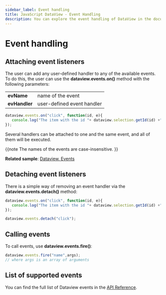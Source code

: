 ```yaml
---
sidebar_label: Event handling
title: JavaScript DataView - Event Handling 
description: You can explore the event handling of DataView in the documentation of the DHTMLX JavaScript UI library. Browse developer guides and API reference, try out code examples and live demos, and download a free 30-day evaluation version of DHTMLX Suite.
---
```


# Event handling

## Attaching event listeners

The user can add any user-defined handler to any of the available events. To do this, the user can use the **dataview.events.on()** method with the following parameters:

<table>
    <tbody>
        <tr>
            <td><b>evName</b></td>
            <td>name of the event</td>
        </tr>
        <tr>
            <td><b>evHandler</b></td>
            <td>user-defined event handler</td>
        </tr>
    </tbody>
</table>

~~~js
dataview.events.on("click", function(id, e){
   console.log("The item with the id "+ dataview.selection.getId(id) +" was clicked.");
});
~~~

Several handlers can be attached to one and the same event, and all of them will be executed.

{{note 
The names of the events are case-insensitive.
}}

**Related sample**: [Dataview. Events](https://snippet.dhtmlx.com/2d74uyoh)

## Detaching event listeners

There is a simple way of removing an event handler via the **dataview.events.detach()** method:

~~~js
dataview.events.on("click", function(id, e){
   console.log("The item with the id "+ dataview.selection.getId(id) +" was clicked.");
});

dataview.events.detach("click");
~~~

## Calling events

To call events, use **dataview.events.fire()**:

~~~js
dataview.events.fire("name",args);
// where args is an array of arguments
~~~

## List of supported events

You can find the full list of Dataview events in the [API Reference](dataview/api/api_overview.md#events).
